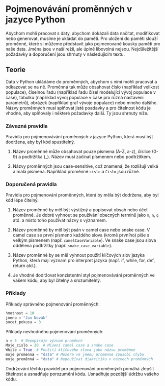 # Pojmenovávání proměnných v jazyce Python

Abychom mohli pracovat s daty, abychom dokázali data načítat, modifikovat nebo generovat, musíme je ukládat do paměti. Pro uložení do paměti slouží proměnné, které si můžeme představit jako pojmenované kousky paměti pro naše data. Jména jsou v naší režii, ale úplně libovolná nejsou. Nejdůležitější požadavky a doporučení jsou shrnuty v následujícím textu.

## Teorie

Data v Python ukládáme do proměnných, abychom s nimi mohli pracovat a odkazovat se na ně. Proměnná tak může obsahovat číslo (například velikost populace), číselnou řadu (například řadu čísel modelující vývoj populace v čase), tabulku (například vývoj populace v čase pro různá nastavení parametrů), obrázek (například graf vývoje populace) nebo mnoho dalšího. Názvy proměnných musí splňovat jisté poadavky a pro čitelnost kódu je vhodné, aby splňovaly i některé požadavky další. Ty jsou shrnuty níže.

### Závazná pravidla 

Pravidla pro pojmenovávání proměnných v jazyce Python, která musí být dodržena, aby byl kód spustitelný.

1. Název proměnné může obsahovat pouze písmena (A-Z, a-z), číslice (0-9) a podtržítka (_). Název musí začínat písmenem nebo podtržítkem.

2. Názvy proměnných jsou case-sensitive, což znamená, že rozlišují velká a malá písmena. Například proměnné `cislo` a `Cislo` jsou různé.

### Doporučená pravidla 

Pravidla pro pojmenování proměnných, která by měla být dodržena, aby byl kód lépe čitelný.

1. Název proměnné by měl být výstižný a popisovat obsah nebo účel proměnné. Je dobré vyhnout se používání obecných termínů jako `m`, `n`, `q` atd. a místo toho používat názvy s významem.

2. Název proměnné by měl být psán v camel case nebo snake case. V camel case se první písmeno každého slova (kromě prvního) píše s velkým písmenem (např. `camelCaseVariable`). Ve snake case jsou slova oddělena podtržítky (např. `snake_case_variable`).

3. Název proměnné by se měl vyhnout použití klíčových slov jazyka Python, která mají význam pro interpret jazyka (např. if, while, for, def, return atd.).

4. Je vhodné dodržovat konzistentní styl pojmenovávání proměnných ve vašem kódu, aby byl čitelný a srozumitelný.

### Příklady

Příklady správného pojmenování proměnných:

```python
hmotnost = 10
jmeno = "Jan Novák"
pocet_pokusu = 3
```

Příklady nevhodného pojmenování proměnných:

```python
a = 5  # Nepopisuje význam proměnné
Moje_cislo = 20  # Mísení camel case a snake case
While = True  # Použití klíčového slova jako názvu proměnné
moje promenna = "data" # Mezera ve jmenu promenne zpusobi chybu
moje_proměnná = "data" # Nepoužívat diakritiku v názvech proměnných
```
Dodržování těchto pravidel pro pojmenování proměnných pomáhá zlepšit čitelnost a usnadňuje porozumění kódu. Usnadňuje pozdější údržbu vašeho kódu.

